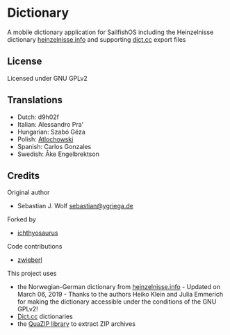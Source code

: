 # Dictionary
A mobile dictionary application for SailfishOS including the Heinzelnisse dictionary [heinzelnisse.info](http://www.heinzelnisse.info) and supporting [dict.cc](http://www.dict.cc) export files

## License
Licensed under GNU GPLv2

## Translations
- Dutch: d9h02f
- Italian: Alessandro Pra'
- Hungarian: Szabó Géza
- Polish: [Atlochowski](https://github.com/atlochowski)
- Spanish: Carlos Gonzales
- Swedish: Åke Engelbrektson

## Credits
Original author
- Sebastian J. Wolf [sebastian@ygriega.de](mailto:sebastian@ygriega.de)

Forked by
- [ichthyosaurus](https://github.com/ichthyosaurus)

Code contributions
- [zwieberl](https://github.com/zwieberl)

This project uses
- the Norwegian-German dictionary from [heinzelnisse.info](http://www.heinzelnisse.info) - Updated on March 06, 2019 - Thanks to the authors Heiko Klein and Julia Emmerich for making the dictionary accessible under the conditions of the GNU GPLv2!
- [Dict.cc](http://dict.cc) dictionaries
- the [QuaZIP library](http://quazip.sourceforge.net) to extract ZIP archives
